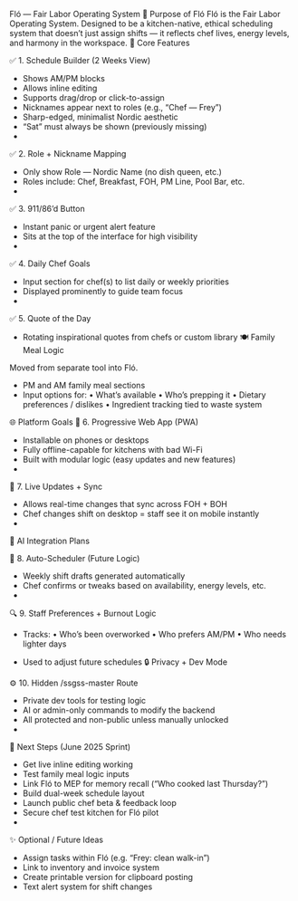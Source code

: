 Fló — Fair Labor Operating System
🌱 Purpose of Fló
Fló is the Fair Labor Operating System.
Designed to be a kitchen-native, ethical scheduling system that doesn’t just assign shifts — it reflects chef lives, energy levels, and harmony in the workspace.
🧠 Core Features

✅ 1. Schedule Builder (2 Weeks View)
- Shows AM/PM blocks
- Allows inline editing
- Supports drag/drop or click-to-assign
- Nicknames appear next to roles (e.g., “Chef — Frey”)
- Sharp-edged, minimalist Nordic aesthetic
- “Sat” must always be shown (previously missing)
- 
✅ 2. Role + Nickname Mapping
- Only show Role — Nordic Name (no dish queen, etc.)
- Roles include: Chef, Breakfast, FOH, PM Line, Pool Bar, etc.
- 
✅ 3. 911/86’d Button
- Instant panic or urgent alert feature
- Sits at the top of the interface for high visibility
- 
✅ 4. Daily Chef Goals
- Input section for chef(s) to list daily or weekly priorities
- Displayed prominently to guide team focus
- 
✅ 5. Quote of the Day
- Rotating inspirational quotes from chefs or custom library
🍽️ Family Meal Logic

Moved from separate tool into Fló.
- PM and AM family meal sections
- Input options for:
   • What’s available
   • Who’s prepping it
   • Dietary preferences / dislikes
   • Ingredient tracking tied to waste system
  
🌐 Platform Goals
🔧 6. Progressive Web App (PWA)
- Installable on phones or desktops
- Fully offline-capable for kitchens with bad Wi-Fi
- Built with modular logic (easy updates and new features)
- 
🔄 7. Live Updates + Sync
- Allows real-time changes that sync across FOH + BOH
- Chef changes shift on desktop = staff see it on mobile instantly
- 
🤖 AI Integration Plans

🧾 8. Auto-Scheduler (Future Logic)
- Weekly shift drafts generated automatically
- Chef confirms or tweaks based on availability, energy levels, etc.
- 
🔍 9. Staff Preferences + Burnout Logic
- Tracks:
   • Who’s been overworked
   • Who prefers AM/PM
   • Who needs lighter days
  
- Used to adjust future schedules
🔒 Privacy + Dev Mode

⚙️ 10. Hidden /ssgss-master Route
- Private dev tools for testing logic
- AI or admin-only commands to modify the backend
- All protected and non-public unless manually unlocked
- 
🔰 Next Steps (June 2025 Sprint)
- Get live inline editing working
- Test family meal logic inputs
- Link Fló to MEP for memory recall (“Who cooked last Thursday?”)
- Build dual-week schedule layout
- Launch public chef beta & feedback loop
- Secure chef test kitchen for Fló pilot
- 
✨ Optional / Future Ideas
- Assign tasks within Fló (e.g. “Frey: clean walk-in”)
- Link to inventory and invoice system
- Create printable version for clipboard posting
- Text alert system for shift changes
